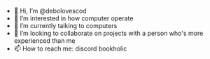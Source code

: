 - 👋 Hi, I’m @debolovescod
- 👀 I’m interested in how computer operate
- 🌱 I’m currently talking to computers
- 💞️ I’m looking to collaborate on projects with a person who's more experienced than me
- 📫 How to reach me: discord bookholic

<!---
debolovescod/debolovescod is a ✨ special ✨ repository because its `README.md` (this file) appears on your GitHub profile.
You can click the Preview link to take a look at your changes.
--->
